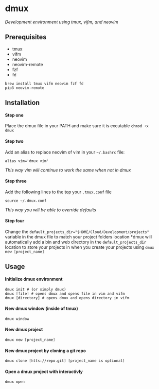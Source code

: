 # dmux
*Development environment using tmux, vifm, and neovim*

## Prerequisites
- tmux
- vifm
- neovim
- neovim-remote
- fzf
- fd
```
brew install tmux vifm neovim fzf fd
pip3 neovim-remote
```

## Installation
#### Step one
Place the dmux file in your PATH and make sure it is excutable `chmod +x dmux`
#### Step two
Add an alias to replace neovim of vim in your `~/.bashrc` file: 
```
alias vim='dmux vim'
```
*This way vim will continue to work the same when not in dmux*

#### Step three
Add the following lines to the top your `.tmux.conf` file
```
source ~/.dmux.conf
```
*This way you will be able to override defaults*

#### Step four
Change the `default_projects_dir="$HOME/Cloud/Development/projects"` variable in the dmux file to match your project folders location
*dmux will automatically add a bin and web directory in the `default_projects_dir` location to store your projects in when you create your projects using `dmux new [project_name]`

## Usage
#### Initialize dmux environment
`dmux init # (or simply dmux)`<br/>
`dmux [file] # opens dmux and opens file in vim and vifm`<br/>
`dmux [directory] # opens dmux and opens directory in vifm`<br/>

#### New dmux window (inside of tmux)
`dmux window`

#### New dmux project
`dmux new [project_name]`

#### New dmux project by cloning a git repo
`dmux clone [htts://repo.git] [project_name is optional]`

#### Open a dmux project with interactivly
`dmux open`
